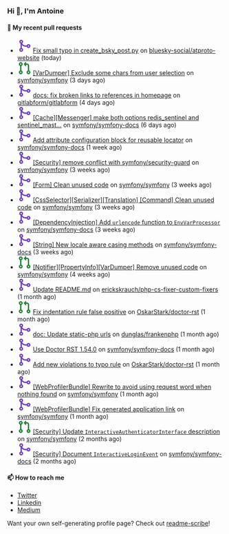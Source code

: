 ### Hi 👋, I'm Antoine

#### 👷 My recent pull requests

- ![](./assets/pr-merged.svg) [Fix small typo in create_bsky_post.py](https://github.com/bluesky-social/atproto-website/pull/260) on [bluesky-social/atproto-website](https://github.com/bluesky-social/atproto-website) (today)
- ![](./assets/pr-open.svg) [[VarDumper] Exclude some chars from user selection](https://github.com/symfony/symfony/pull/53009) on [symfony/symfony](https://github.com/symfony/symfony) (3 days ago)
- ![](./assets/pr-merged.svg) [docs: fix broken links to references in homepage](https://github.com/gitlabform/gitlabform/pull/653) on [gitlabform/gitlabform](https://github.com/gitlabform/gitlabform) (4 days ago)
- ![](./assets/pr-merged.svg) [[Cache][Messenger] make both options redis_sentinel and sentinel_mast…](https://github.com/symfony/symfony-docs/pull/19241) on [symfony/symfony-docs](https://github.com/symfony/symfony-docs) (6 days ago)
- ![](./assets/pr-merged.svg) [Add attribute configuration block for reusable locator](https://github.com/symfony/symfony-docs/pull/19209) on [symfony/symfony-docs](https://github.com/symfony/symfony-docs) (1 week ago)
- ![](./assets/pr-merged.svg) [[Security] remove conflict with symfony/security-guard](https://github.com/symfony/symfony/pull/52661) on [symfony/symfony](https://github.com/symfony/symfony) (3 weeks ago)
- ![](./assets/pr-merged.svg) [[Form] Clean unused code](https://github.com/symfony/symfony/pull/52660) on [symfony/symfony](https://github.com/symfony/symfony) (3 weeks ago)
- ![](./assets/pr-merged.svg) [[CssSelector][Serializer][Translation] [Command] Clean unused code](https://github.com/symfony/symfony/pull/52659) on [symfony/symfony](https://github.com/symfony/symfony) (3 weeks ago)
- ![](./assets/pr-merged.svg) [[DependencyInjection] Add `urlencode` function to `EnvVarProcessor`](https://github.com/symfony/symfony-docs/pull/19150) on [symfony/symfony-docs](https://github.com/symfony/symfony-docs) (3 weeks ago)
- ![](./assets/pr-merged.svg) [[String] New locale aware casing methods](https://github.com/symfony/symfony-docs/pull/19149) on [symfony/symfony-docs](https://github.com/symfony/symfony-docs) (3 weeks ago)
- ![](./assets/pr-open.svg) [[Notifier][PropertyInfo][VarDumper] Remove unused code](https://github.com/symfony/symfony/pull/52619) on [symfony/symfony](https://github.com/symfony/symfony) (4 weeks ago)
- ![](./assets/pr-merged.svg) [Update README.md](https://github.com/erickskrauch/php-cs-fixer-custom-fixers/pull/2) on [erickskrauch/php-cs-fixer-custom-fixers](https://github.com/erickskrauch/php-cs-fixer-custom-fixers) (1 month ago)
- ![](./assets/pr-open.svg) [Fix indentation rule false positive](https://github.com/OskarStark/doctor-rst/pull/1563) on [OskarStark/doctor-rst](https://github.com/OskarStark/doctor-rst) (1 month ago)
- ![](./assets/pr-merged.svg) [doc: Update static-php urls](https://github.com/dunglas/frankenphp/pull/277) on [dunglas/frankenphp](https://github.com/dunglas/frankenphp) (1 month ago)
- ![](./assets/pr-merged.svg) [Use Doctor RST 1.54.0](https://github.com/symfony/symfony-docs/pull/19077) on [symfony/symfony-docs](https://github.com/symfony/symfony-docs) (1 month ago)
- ![](./assets/pr-merged.svg) [Add new violations to typo rule](https://github.com/OskarStark/doctor-rst/pull/1544) on [OskarStark/doctor-rst](https://github.com/OskarStark/doctor-rst) (1 month ago)
- ![](./assets/pr-merged.svg) [[WebProfilerBundle] Rewrite to avoid using request word when nothing found](https://github.com/symfony/symfony/pull/52155) on [symfony/symfony](https://github.com/symfony/symfony) (1 month ago)
- ![](./assets/pr-merged.svg) [[WebProfilerBundle] Fix generated application link](https://github.com/symfony/symfony/pull/52152) on [symfony/symfony](https://github.com/symfony/symfony) (1 month ago)
- ![](./assets/pr-open.svg) [[Security] Update `InteractiveAuthenticatorInterface` description](https://github.com/symfony/symfony/pull/52082) on [symfony/symfony](https://github.com/symfony/symfony) (2 months ago)
- ![](./assets/pr-merged.svg) [[Security] Document `InteractiveLoginEvent`](https://github.com/symfony/symfony-docs/pull/19029) on [symfony/symfony-docs](https://github.com/symfony/symfony-docs) (2 months ago)

#### 📫 How to reach me

- [Twitter](https://twitter.com/a_lamirault)
- [Linkedin](https://www.linkedin.com/in/antoine-lamirault-9a9a9a107/)
- [Medium](https://alamirault.medium.com)

Want your own self-generating profile page? Check out [readme-scribe](https://github.com/muesli/readme-scribe)!
